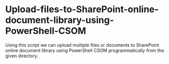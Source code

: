 # Upload-files-to-SharePoint-online-document-library-using-PowerShell-CSOM
Using this script we can upload multiple files or documents to SharePoint online document library using PowerShell CSOM programmatically from the given directory.

